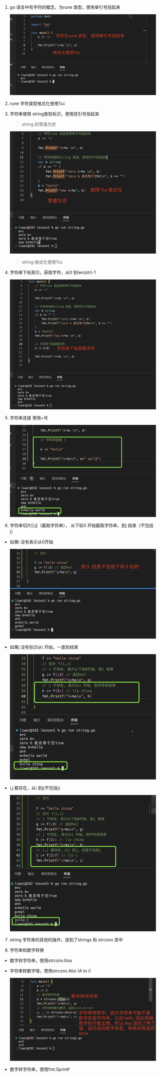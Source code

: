 1. go 语言中有字符的概念，为rune 类型，使用单引号括起来

   ![image](../../assets/24.jpg)

2. rune 字符类型格式化使用%c

3. 字符串使用 string类型标识，使用双引号括起来

   > string 的零值为空

   ![image](../../assets/25.jpg)

   > string 格式化使用%s

4. 字符串下标索引，获取字符，从0 到len(str)-1

   ![image](../../assets/26.jpg)

5. 字符串连接 使用+号

   ![image](../../assets/27.jpg)

6. 字符串切片[i:j]（截取字符串）， 从下标0 开始截取字符串，到j 结束（不包括j）

+ 如果i 没有表示从0开始

  ![image](../../assets/28.jpg)

+ 如果j 没有标识从i 开始，一直到结束

  ![image](../../assets/29.jpg)

+ i,j 都存在，从i 到j(不包括j)

  ![image](../../assets/30.jpg)

7. string 字符串的其他的操作，放到了strings 和 strconv 库中

8. 字符串和数字转换

+ 数字转字符串，使用strconv.Itoa

+ 字符串转数字哦，使用strconv.Atoi (A to i)

  ![image](../../assets/31.jpg)

+ 数字转字符串，使用fmt.Sprintf
